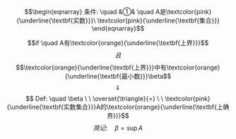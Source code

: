 $$\begin{eqnarray}
条件: \quad
&①& \quad A是\textcolor{pink}{\underline{\textbf{实数}}}\ \textcolor{pink}{\underline{\textbf{集合}}} 
\end{eqnarray}$$

$$if \quad A有\textcolor{orange}{\underline{\textbf{上界}}}$$
$$\ \ 且\ \ $$
$$\textcolor{orange}{\underline{\textbf{上界}}}中有\textcolor{orange}{\underline{\textbf{最小数}}}\beta$$
$$\quad \Downarrow \quad $$
$$ Def: \quad \beta  \ \  \overset{\triangle}{=} \ \ \textcolor{pink}{\underline{\textbf{实数集合}}}A的\textcolor{orange}{\underline{\textbf{上确界}}}$$
$$简记: \quad \beta = \sup A $$
